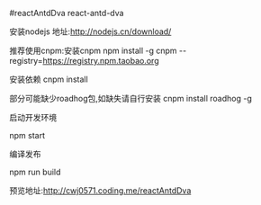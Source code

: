 #reactAntdDva
react-antd-dva

安装nodejs 地址:http://nodejs.cn/download/ 

推荐使用cnpm:安装cnpm npm install -g cnpm --registry=https://registry.npm.taobao.org

安装依赖 cnpm install

部分可能缺少roadhog包,如缺失请自行安装 cnpm install roadhog -g

启动开发环境

npm start

编译发布

npm run build

预览地址:http://cwj0571.coding.me/reactAntdDva
